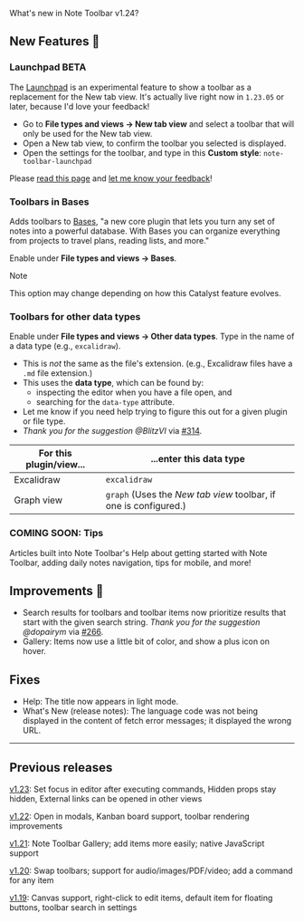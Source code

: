 What's new in Note Toolbar v1.24?

## New Features 🎉

### Launchpad BETA

The [Launchpad](https://github.com/chrisgurney/obsidian-note-toolbar/wiki/Launchpad) is an experimental feature to show a toolbar as a replacement for the New tab view. It's actually live right now in `1.23.05` or later, because I'd love your feedback!

- Go to **File types and views → New tab view** and select a toolbar that will only be used for the New tab view.
- Open a New tab view, to confirm the toolbar you selected is displayed.
- Open the settings for the toolbar, and type in this **Custom style**: `note-toolbar-launchpad`

Please [read this page](https://github.com/chrisgurney/obsidian-note-toolbar/wiki/Launchpad) and [let me know your feedback](https://github.com/chrisgurney/obsidian-note-toolbar/discussions/341)!

### Toolbars in Bases

Adds toolbars to [Bases](https://help.obsidian.md/bases), "a new core plugin that lets you turn any set of notes into a powerful database. With Bases you can organize everything from projects to travel plans, reading lists, and more."

Enable under **File types and views → Bases**.

> [!note]
> This option may change depending on how this Catalyst feature evolves. 

### Toolbars for other data types

Enable under **File types and views → Other data types**. Type in the name of a data type (e.g., `excalidraw`).

- This is _not_ the same as the file's extension. (e.g., Excalidraw files have a `.md` file extension.)
- This uses the **data type**, which can be found by:
  - inspecting the editor when you have a file open, and
  - searching for the `data-type` attribute.
- Let me know if you need help trying to figure this out for a given plugin or file type. 
- _Thank you for the suggestion @BlitzVI_ via [#314](https://github.com/chrisgurney/obsidian-note-toolbar/discussions/314).

| For this plugin/view... | ...enter this data type |
| --- | --- |
| Excalidraw | `excalidraw` |
| Graph view | `graph` (Uses the _New tab view_ toolbar, if one is configured.) |

### COMING SOON: Tips

Articles built into Note Toolbar's Help about getting started with Note Toolbar, adding daily notes navigation, tips for mobile, and more!

## Improvements 🚀

- Search results for toolbars and toolbar items now prioritize results that start with the given search string. _Thank you for the suggestion @dopairym_ via [#266](https://github.com/chrisgurney/obsidian-note-toolbar/discussions/266).
- Gallery: Items now use a little bit of color, and show a plus icon on hover.

## Fixes

- Help: The title now appears in light mode.
- What's New (release notes): The language code was not being displayed in the content of fetch error messages; it displayed the wrong URL.

---

## Previous releases

[v1.23](https://github.com/chrisgurney/obsidian-note-toolbar/blob/master/docs/releases/en/1.23.md): Set focus in editor after executing commands, Hidden props stay hidden, External links can be opened in other views

[v1.22](https://github.com/chrisgurney/obsidian-note-toolbar/blob/master/docs/releases/en/1.22.md): Open in modals, Kanban board support, toolbar rendering improvements

[v1.21](https://github.com/chrisgurney/obsidian-note-toolbar/releases/tag/1.21.1): Note Toolbar Gallery; add items more easily; native JavaScript support 

[v1.20](https://github.com/chrisgurney/obsidian-note-toolbar/releases/tag/1.20.0): Swap toolbars; support for audio/images/PDF/video; add a command for any item

[v1.19](https://github.com/chrisgurney/obsidian-note-toolbar/releases/tag/1.19.1): Canvas support, right-click to edit items, default item for floating buttons, toolbar search in settings